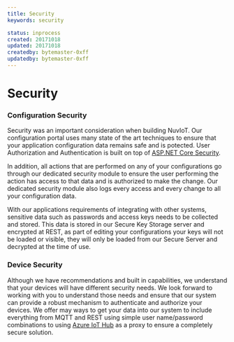 ```yaml
---
title: Security
keywords: security

status: inprocess
created: 20171018
updated: 20171018
createdby: bytemaster-0xff
updatedby: bytemaster-0xff
---
```


# Security

### Configuration Security
Security was an important consideration when building NuvIoT.  Our configuration portal uses many state of the art techniques
to ensure that your application configuration data remains safe and is potected.  User Authorization and Authentication is built on 
top of [ASP.NET Core Security](https://docs.microsoft.com/en-us/aspnet/core/security/).  

In addition, all actions that are performed on
any of your configurations go through our dedicated security module to ensure the user performing the action has access to that data 
and is authorized to make the change.  Our dedicated security module also logs every access and every change to all your configuration
data.   

With our applications requirements of integrating with other systems, sensitive data such as passwords and access keys needs to be 
collected and stored.  This data is stored in our Secure Key Storage server and encrypted at REST, as part of editing your configurations
your keys will not be loaded or visible, they will only be loaded from our Secure Server and decrypted at the time of use.

### Device Security

Although we have recommendations and built in capabilities, we understand that your devices will have different security needs.  We 
look forward to working with you to understand those needs and ensure that our system can provide a robust mechanism to authenticate and
authorize your devices.  We offer may ways to get your data into our system to include everything from MQTT and REST using simple user name/password
combinations to using [Azure IoT Hub](https://docs.microsoft.com/en-us/azure/iot-hub/iot-hub-devguide-security) as a proxy to ensure a completely 
secure solution. 